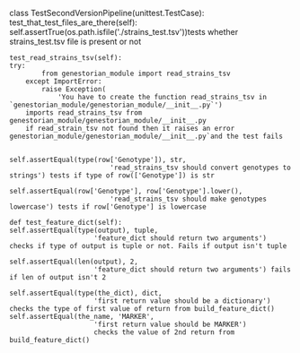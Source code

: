 
class TestSecondVersionPipeline(unittest.TestCase):
    test_that_test_files_are_there(self):
        self.assertTrue(os.path.isfile('./strains_test.tsv'))tests whether strains_test.tsv file is present or not

    test_read_strains_tsv(self):
    try:
            from genestorian_module import read_strains_tsv
        except ImportError:
            raise Exception(
                'You have to create the function read_strains_tsv in `genestorian_module/genestorian_module/__init__.py`')
        imports read_strains_tsv from genestorian_module/genestorian_module/__init__.py
        if read_strain_tsv not found then it raises an error genestorian_module/genestorian_module/__init__.py`and the test fails


    self.assertEqual(type(row['Genotype']), str,
                             'read_strains_tsv should convert genotypes to strings') tests if type of row(['Genotype']) is str

    self.assertEqual(row['Genotype'], row['Genotype'].lower(),
                             'read_strains_tsv should make genotypes lowercase') tests if row['Genotype'] is lowercase
    
    def test_feature_dict(self):
    self.assertEqual(type(output), tuple,
                         'feature_dict should return two arguments') checks if type of output is tuple or not. Fails if output isn't tuple

    self.assertEqual(len(output), 2,
                         'feature_dict should return two arguments') fails if len of output isn't 2

    self.assertEqual(type(the_dict), dict,
                         'first return value should be a dictionary') checks the type of first value of return from build_feature_dict()
    self.assertEqual(the_name, 'MARKER',
                         'first return value should be MARKER')
                         checks the value of 2nd return from build_feature_dict()
